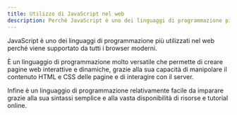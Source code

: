 ```yaml
---
title: Utilizzo di JavaScript nel web
description: Perchè JavaScript è uno dei linguaggi di programmazione più utilizzati nel web.
---
```


JavaScript è uno dei linguaggi di programmazione più utilizzati nel web perché viene supportato da tutti i browser moderni.

È un linguaggio di programmazione molto versatile che permette di creare pagine web interattive e dinamiche, grazie alla sua capacità di manipolare il contenuto HTML e CSS delle pagine e di interagire con il server.

Infine è un linguaggio di programmazione relativamente facile da imparare grazie alla sua sintassi semplice e alla vasta disponibilità di risorse e tutorial online.
